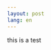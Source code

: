 ```yaml
---
layout: post
lang: en
---
```


<div id="google_translate_element">this is a test</div>

<script type="text/javascript">
function googleTranslateElementInit() {
    new google.translate.TranslateElement({
        pageLanguage: '{{ page.lang | default: site.lang | default: "en" }}',
        layout: google.translate.TranslateElement.InlineLayout.SIMPLE
    });
}
</script>

<script type="text/javascript" src="//translate.google.com/translate_a/element.js?cb=googleTranslateElementInit"></script>
